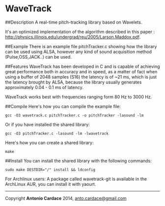 WaveTrack
=========
##Description
A real-time pitch-tracking library based on Wavelets.

It's an optimized implementation of the algorithm described in this paper : http://physics.illinois.edu/undergrad/reu/2005/Larson.Maddox.pdf.

##Example
There is an example file pitchTracker.c showing how the library can be used using ALSA, however any kind of sound acquisition method (Pulse,OSS,JACK..) can be used.

##Features
WaveTrack has been developed in C and is capable of achieving great performance both in accuracy and in speed, as a matter of fact when using a buffer of 2048 samples (S16) the latency is of ~21 ms, which is just the latency brought by ALSA, because the library usually generates approximately 0.04 - 0.1 ms of latency.

WaveTrack works best with frequencies ranging form 80 Hz to 3000 Hz.

##Compile
Here's how you can compile the example file:

`gcc -O3 wavetrack.c pitchTracker.c -o pitchTracker -lasound -lm`

Or if you have installed the shared library:

`gcc -O3 pitchTracker.c -lasound -lm -lwavetrack`

Here's how you can create a shared library:

`make`

##Install
You can install the shared library with the following commands:

`sudo make DESTDIR="/" install && ldconfig`

For Archlinux users:
A package called wavetrack-git is available in the ArchLinux AUR, you can install it with yaourt.

------------------------------------------------------------

Copyright **Antonio Cardace** 2014, anto.cardace@gmail.com
